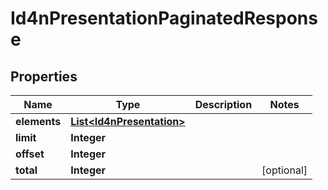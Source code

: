 
# Id4nPresentationPaginatedResponse

## Properties
Name | Type | Description | Notes
------------ | ------------- | ------------- | -------------
**elements** | [**List&lt;Id4nPresentation&gt;**](Id4nPresentation.md) |  | 
**limit** | **Integer** |  | 
**offset** | **Integer** |  | 
**total** | **Integer** |  |  [optional]



